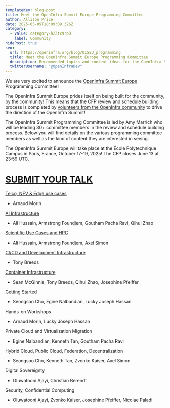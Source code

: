 ```yaml
---
templateKey: blog-post
title: Meet the OpenInfra Summit Europe Programming Committee
author: Allison Price
date: 2025-05-09T18:09:09.326Z
category:
  - value: category-h2Ztx9rpD
    label: Community
hidePost: true
seo:
  url: https://openinfra.org/blog/OISEU_programming
  title: Meet the OpenInfra Summit Europe Programming Committee
  description: Recommended topics and content ideas for the OpenInfra Summit Europe
  twitterUsername: "@OpenInfraDev"
---
```

We are very excited to announce the [OpenInfra Summit Europe](https://summit2025.openinfra.org/) Programming Committee!

The OpenInfra Summit Europe prides itself on being built for the community, by the community! This means that the CFP review and schedule building process is completed by [volunteers from the OpenInfra community](https://summit2025.openinfra.org/who-we-are/) to drive the direction of the OpenInfra Summit!

The OpenInfra Summit Programming Committee is led by Amy Marrich who will be leading 30+ committee members in the review and schedule building process. Below you will find details on the various programming committee members as well as the kind of content they are interested in seeing.

The OpenInfra Summit Europe will take place at the École Polytechnique Campus in Paris, France, October 17-19, 2025! The CFP closes June 13 at 23:59 UTC.

# [SUBMIT YOUR TALK](https://summit2025.openinfra.org/cfp/)

[Telco, NFV & Edge use cases](https://openinfra.org/blog/OISEU_programming_telco_nfv_edge)

* Arnaud Morin

[AI Infrastructure](https://openinfra.org/blog/OISEU_programming_AI)

* Ali Hussain, Armstrong Foundjem, Goutham Pacha Ravi, Qihui Zhao

[Scientific Use Cases and HPC](https://openinfra.org/blog/OISEU_programming_hpc)

* Ali Hussain, Armstrong Foundjem, Axel Simon

[CI/CD and Development Infrastructure](https://openinfra.org/blog/OISEU_programming_cicd)

* Tony Breeds

[Container Infrastructure](https://openinfra.org/blog/OISEU_programming_container)

* [](https://openinfra.org/blog/OISEU_programming_container)Sean McGinnis, Tony Breeds, Qihui Zhao, Josephine Pfeiffer

[Getting Started](https://openinfra.org/blog/OISEU_programming_started)

* Seongsoo Cho, Egine Nalbandian, Lucky Joseph Hassan

Hands-on Workshops

* Arnaud Morin, Lucky Joseph Hassan

Private Cloud and Virtualization Migration

* Egine Nalbandian, Kenneth Tan, Goutham Pacha Ravi

Hybrid Cloud, Public Cloud, Federation, Decentralization

* Seongsoo Cho, Kenneth Tan, Zvonko Kaiser, Axel Simon

Digital Sovereignty

* Oluwatooni Ajayi, Christian Berendt

Security, Confidential Computing

* Oluwatooni Ajayi, Zvonko Kaiser, Josephine Pfeiffer, Nicolae Paladi
